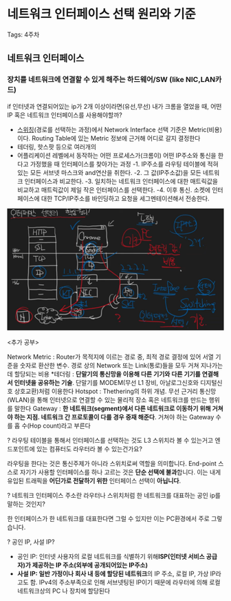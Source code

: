 # 네트워크 인터페이스 선택 원리와 기준

Tags: 4주차

## 네트워크 인터페이스

### 장치를 네트워크에 연결할 수 있게 해주는 하드웨어/SW (like NIC,LAN카드)

if 인터넷과 연결되어있는 ip가 2개 이상이라면(유선,무선) 내가 크롬을 열었을 때, 어떤 IP 혹은 네트워크 인터페이스를 사용해야할까?

- [스위칭](https://www.notion.so/Host-switch-network-switch-f6e855e796354572bb14b7a789b8e801)(경로를 선택하는 과정)에서 Network Interface 선택 기준은 Metric(비용)이다. Routing Table에 있는 Metric 정보에 근거해 어디로 갈지 결정한다
- 테더링, 핫스팟 등으로 여러개의
- 어플리케이션 레벨에서 동작하는 어떤 프로세스가(크롬이) 어떤 IP주소와 통신을 한다고 가정했을 때 인터페이스를 찾아가는 과정
-1. IP주소를 라우팅 테이블에 적혀있는 모든 서브넷 마스크와 and연산을 취한다.
-2. 그 값(IP주소값)을 모든 네트워크 인터페이스과 비교한다.
-3. 일치하는 네트워크 인터페이스에 대한 매트릭값을 비교하고 매트릭값이 제일 작은 인터페이스를 선택한다.
-4. 이후 통신. 소켓에 인터페이스에 대한 TCP/IP주소를 바인딩하고 요청을 세그멘테이션해서 전송한다.

![Untitled](/surim/week3/%EB%84%A4%ED%8A%B8%EC%9B%8C%ED%81%AC/network-interface.png)

<추가 공부> 

Network Metric : Router가 목적지에 이르는 경로 중, 최적 경로 결정에 있어 서열 기준을 숫자로 환산한 변수. 경로 상의 Network 또는 Link(통로)들을 모두 거쳐 지나가는 데 할당되는 비용
*테더링 : **단말기의 통신망을 이용해 다른 기기와 다른 기기를 연결해서 인터넷을 공유하는 기술**. 단말기를 MODEM(무선 L1 장비, 아날로그신호와 디지털신호 상호교환)처럼 이용한다
Hotspot : Thethering의 하위 개념. 무선 근거리 통신망(WLAN)을 통해 인터넷으로 연결할 수 있는 물리적 장소 혹은 네트워크를 만드는 행위를 말한다
Gateway : **한 네트워크(segment)에서 다른 네트워크로 이동하기 위해 거쳐야 하는 지점. 네트워크 간 프로토콜이 다를 경우 중재 해준다**. 거쳐야 하는 Gateway 수를 홉 수(Hop count)라고 부른다

? 라우팅 테이블을 통해서 인터페이스를 선택하는 것도 L3 스위치라 볼 수 있는거고 엔드포인트에 있는 컴퓨터도 라우터라 볼 수 있는건가요?

라우팅을 한다는 것은 통신주제가 아니라 스위치로써 역할을 의미합니다. End-point 스스로 자기가 사용할 인터페이스를 하나 고르는 것은 **단순 선택에 불과**합니다. 이는 내게 유입된 트래픽을 **어딘가로 전달하기 위한** 인터페이스 선택이 **아닙니다**.

? 네트워크 인터페이스 주소란 라우터나 스위치처럼 한 네트워크를 대표하는 공인 ip를 말하는 것인지?

한 인터페이스가 한 네트워크를 대표한다면 그럴 수 있지만 이는 PC환경에서 주로 그렇습니다.

? 공인 IP, 사설 IP? 

- 공인 IP: 인터넷 사용자의 로컬 네트워크를 식별하기 위해**ISP(인터넷 서비스 공급자)가 제공하는 IP 주소(외부에 공개되어있는 IP주소)**
- **사설 IP: 일반 가정이나 회사 내 등에 할당된 네트워크**의 IP 주소, 로컬 IP, 가상 IP라고도 함. IPv4의 주소부족으로 인해 서브넷팅된 IP이기 때문에 라우터에 의해 로컬 네트워크상의 PC 나 장치에 할당된다